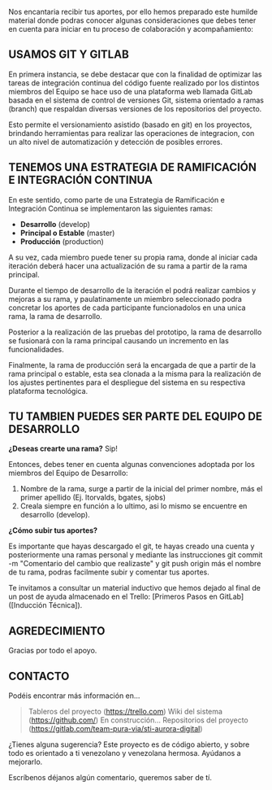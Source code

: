 Nos encantaria recibir tus aportes, por ello hemos preparado este humilde material donde podras conocer algunas consideraciones que debes tener en cuenta para iniciar en tu proceso de colaboración y acompañamiento:

## USAMOS GIT Y GITLAB

En primera instancia, se debe destacar que con la finalidad de optimizar las tareas de integración continua del código fuente realizado por los distintos miembros del Equipo se hace uso de una plataforma web llamada GitLab basada en el sistema de control de versiones Git, sistema orientado a ramas (branch) que respaldan diversas versiones de los repositorios del proyecto.

Esto permite el versionamiento asistido (basado en git) en los proyectos, brindando herramientas para realizar las operaciones de integracion, con un alto nivel de automatización y detección de posibles errores.

## TENEMOS UNA ESTRATEGIA DE RAMIFICACIÓN E INTEGRACIÓN CONTINUA

En este sentido, como parte de una Estrategia de Ramificación e Integración Continua se implementaron las siguientes ramas:
* **Desarrollo** (develop)
* **Principal o Estable** (master)
* **Producción** (production)

A su vez, cada miembro puede tener su propia rama, donde al iniciar cada iteración deberá hacer una actualización de su rama a partir de la rama principal. 

Durante el tiempo de desarrollo de la iteración el podrá realizar cambios y mejoras a su rama, y paulatinamente un miembro seleccionado podra concretar los aportes de cada participante funcionadolos en una unica rama, la rama de desarrollo. 

Posterior a la realización de las pruebas del prototipo, la rama de desarrollo se fusionará con la rama principal causando un incremento en las funcionalidades.

Finalmente, la rama de producción será la encargada de que a partir de la rama principal o estable, esta sea clonada a la misma para la realización de los ajustes pertinentes para el despliegue del sistema en su respectiva plataforma tecnológica.

## TU TAMBIEN PUEDES SER PARTE DEL EQUIPO DE DESARROLLO

**¿Deseas crearte una rama?**
Sip!

Entonces, debes tener en cuenta algunas convenciones adoptada por los miembros del Equipo de Desarrollo:

1.  Nombre de la rama, surge a partir de la inicial del primer nombre, más el primer apellido (Ej. ltorvalds, bgates, sjobs)
2.  Creala siempre en función a lo ultimo, asi lo mismo se encuentre en desarrollo (develop).

**¿Cómo subir tus aportes?**

Es importante que hayas descargado el git, te hayas creado una cuenta y posteriormente una ramas personal y mediante las instrucciones git commit -m "Comentario del cambio que realizaste" y git push origin más el nombre de tu rama, podras facilmente subir y comentar tus aportes. 

Te invitamos a consultar un material inductivo que hemos dejado al final de un post de ayuda almacenado en el Trello: [Primeros Pasos en GitLab] ([Inducción Técnica]).

## AGREDECIMIENTO

Gracias por todo el apoyo.

## CONTACTO 

Podéis encontrar más información en... 
> Tableros del proyecto (https://trello.com)
> Wiki del sistema (https://github.com/) En construcción...
> Repositorios del proyecto (https://gitlab.com/team-pura-via/sti-aurora-digital)

¿Tienes alguna sugerencia? Este proyecto es de código abierto, y sobre todo es orientado a ti venezolano y venezolana hermosa. Ayúdanos a mejorarlo.

Escríbenos déjanos algún comentario, queremos saber de tí.
 
